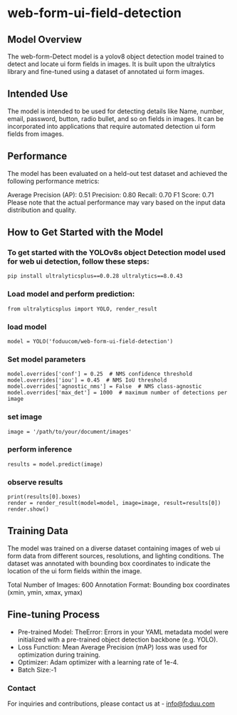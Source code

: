 # web-form-ui-field-detection


## Model Overview
The web-form-Detect model is a yolov8 object detection model trained to detect and locate ui form fields in images. It is built upon the ultralytics library and fine-tuned using a dataset of annotated ui form images.

## Intended Use
The model is intended to be used for detecting details like Name, number, email, password, button, radio bullet, and so on fields in images. It can be incorporated into applications that require automated detection ui form fields from images.

## Performance
The model has been evaluated on a held-out test dataset and achieved the following performance metrics:

Average Precision (AP): 0.51 Precision: 0.80 Recall: 0.70 F1 Score: 0.71 Please note that the actual performance may vary based on the input data distribution and quality.

## How to Get Started with the Model
### To get started with the YOLOv8s object Detection model used for web ui detection, follow these steps:
```
pip install ultralyticsplus==0.0.28 ultralytics==8.0.43
```
### Load model and perform prediction:
```
from ultralyticsplus import YOLO, render_result
```
### load model
```
model = YOLO('foduucom/web-form-ui-field-detection')
```
### Set model parameters
```
model.overrides['conf'] = 0.25  # NMS confidence threshold
model.overrides['iou'] = 0.45  # NMS IoU threshold
model.overrides['agnostic_nms'] = False  # NMS class-agnostic
model.overrides['max_det'] = 1000  # maximum number of detections per image
```
### set image
```
image = '/path/to/your/document/images'
```
### perform inference
```
results = model.predict(image)
```
### observe results
```
print(results[0].boxes)
render = render_result(model=model, image=image, result=results[0])
render.show()
```
## Training Data
The model was trained on a diverse dataset containing images of web ui form data from different sources, resolutions, and lighting conditions. The dataset was annotated with bounding box coordinates to indicate the location of the ui form fields within the image.

Total Number of Images: 600 Annotation Format: Bounding box coordinates (xmin, ymin, xmax, ymax)

## Fine-tuning Process
* Pre-trained Model: TheError: Errors in your YAML metadata model were initialized with a pre-trained object detection backbone (e.g. YOLO).
* Loss Function: Mean Average Precision (mAP) loss was used for optimization during training.
* Optimizer: Adam optimizer with a learning rate of 1e-4.
* Batch Size:-1

### Contact 
For inquiries and contributions, please contact us at - [info@foduu.com](mailto:info@foduu.com)
